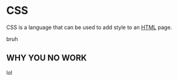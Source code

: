 # CSS

CSS is a language that can be used to add style to an [HTML](/wiki/HTML) page.

 bruh
    
## WHY YOU NO WORK

lol
    
    
    
    